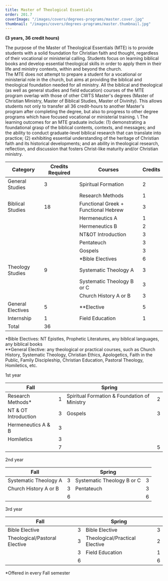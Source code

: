 ```yaml
---
title: Master of Theological Essentials
order: 201.7
coverImage: "/images/covers/degrees-programs/master.cover.jpg"
thumbnail: "/images/covers/degrees-programs/master.thumbnail.jpg"
---
```


**(3 years, 36 credit hours)**

The purpose of the Master of Theological Essentials (MTE) is to provide students with a solid foundation for Christian faith and thought, regardless of their vocational or ministerial calling. Students focus on learning biblical books and develop essential theological skills in order to apply them in their life and ministry contexts, within and beyond the church.\
The MTE does not attempt to prepare a student for a vocational or ministerial role in the church, but aims at providing the biblical and theological foundation needed for all ministry. All the biblical and theological (as well as general studies and field education) courses of the MTE program overlap with those of other CWTS Master's degrees (Master of Christian Ministry, Master of Biblical Studies, Master of Divinity). This allows students not only to transfer all 36 credit-hours to another Master's program after completing the degree, but also to progress to other degree programs which have focused vocational or ministerial training. \ 
The learning outcomes for an MTE graduate include: (1) demonstrating a foundational grasp of the biblical contents, contexts, and messages; and the ability to conduct graduate-level biblical research that can translate into practice; (2) exhibiting essential understanding of the heritage of Christian faith and its historical developments; and an ability in theological research, reflection, and discussion that fosters Christ-like maturity and/or Christian ministry.


| Category            | Credits Required | Courses                                                       | Credits |
| ------------------- | ---------------- | ------------------------------------------------------------- | ------- |
| General Studies     | 3                | Spiritual Formation                                           | 2       |
|                     |                  | Research Methods                                              | 1       |
| Biblical Studies    | 18               | Functional Greek + Functional Hebrew                          | 3       |
|                     |                  | Hermeneutics A                                                | 1       |
|                     |                  | Hermeneutics B                                                | 2       |
|                     |                  | NT&OT Introduction                                            | 3       |
|                     |                  | Pentateuch                                                    | 3       |
|                     |                  | Gospels                                                       | 3       |
|                     |                  | *Bible Electives                                              | 6       |
| Theology Studies    | 9                | Systematic Theology A                                         | 3       |
|                     |                  | Systematic Theology B or  C                                   | 3       |
|                     |                  | Church History A or B                                         | 3       |
| General Electives   | 5                | **Elective                                                    | 5       |
| Internship          | 1                | Field Education                                               |1        |
| Total               | 36               |                                                               |         |

*Bible Electives: NT Epistles, Prophetic Literatures, any biblical languages, any biblical books\
**General Elective: any theological or practical courses, such as Church History, Systematic Theology, Christian Ethics, Apologetics, Faith in the Public, Family Discipleship, Christian Education, Pastoral Theology, Homiletics, etc.

1st year

| Fall                                             |     | Spring                                                             |     |
| ------------------------------------------------ | --- | ------------------------------------------------------------------ | --- |
| Research Methods*                                | 1   | Spiritual Formation & Foundation of Ministry                       | 2   |
| NT & OT Introduction                             | 3   | Gospels                                                            | 3   |
| Hermeneutics A & B                               | 3   |                                                                    |     |
| Homiletics                                       | 3   |                                                                    |     |
|                                                  | 7   |                                                                    | 5   |

2nd year

| Fall                                             |     | Spring                                                             |     |
| ------------------------------------------------ | --- | ------------------------------------------------------------------ | --- |
| Systematic Theology A                            | 3   | Systematic Theology B or C                                         | 3   |
| Church History A or B                            | 3   | Pentateuch                                                         | 3   |
|                                                  | 6   |                                                                    | 6   |

3rd year

| Fall                                             |     | Spring                                                             |     |
| ------------------------------------------------ | --- | ------------------------------------------------------------------ | --- |
| Bible Elective                                   | 3   | Bible Elective                                                     | 3   |
| Theological/Pastoral Elective                    | 3   | Theological/Practical Elective                                     | 2   |
|                                                  | 3   | Field Education                                                    | 1   |
|                                                  | 6   |                                                                    | 6   |

*Offered in every Fall semester 
